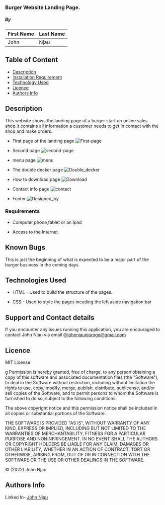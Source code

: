 ### Burger Website Landing Page.

##### By

| First Name | Last Name |
| ---------- | --------- |
| John       | Njau      |

## Table of Content

- [Description](#description)
- [Installation Requirement](#Installation)
- [Technology Used](#technology-used)
- [Licence](#licence)
- [Authors Info](#author-Info)

## Description

<p>This website shows the landing page of a burger start up online sales shop.It contains all information a customer needs to get in contact with the shop and make orders.</p>

* First page of the landing page
![First-page](https://i.postimg.cc/SKFP3Q4w/Bppage1.png)

* Second page
![second-page](https://i.postimg.cc/jdfmXJ0z/bgpage2.png)

* menu page
![menu](https://i.postimg.cc/TYQ7QjN5/menupage.png)

* The double decker page
![Double_decker](https://i.postimg.cc/XYfzdSS3/doubledeckerpage.png)

* How to download page
![Download](https://i.postimg.cc/pTwSK2TW/mobiledownload.png)

* Contact info page
![contact](https://i.postimg.cc/vmphN0dX/contactinfo.png)

* Footer
![Designed_by](https://i.postimg.cc/t48Fq7m4/footerpage.png)

### Requirements

- Computer,phone,tablet or an Ipad

- Access to the Internet

## Known Bugs

This is just the beginning of what is expected to be a major part of the burger business in the coming days.

## Technologies Used

- HTML - Used to build the structure of the pages.

- CSS - Used to style the pages incuding the left aside navigation bar

## Support and Contact details

If you encounter any issues running this application, you are encouraged to contact John Njau via email @johnnjaunjoroge@gmail.com

## Licence

MIT License

g
Permission is hereby granted, free of charge, to any person obtaining a copy
of this software and associated documentation files (the "Software"), to deal
in the Software without restriction, including without limitation the rights
to use, copy, modify, merge, publish, distribute, sublicense, and/or sell
copies of the Software, and to permit persons to whom the Software is
furnished to do so, subject to the following conditions:

The above copyright notice and this permission notice shall be included in all
copies or substantial portions of the Software.

THE SOFTWARE IS PROVIDED "AS IS", WITHOUT WARRANTY OF ANY KIND, EXPRESS OR
IMPLIED, INCLUDING BUT NOT LIMITED TO THE WARRANTIES OF MERCHANTABILITY,
FITNESS FOR A PARTICULAR PURPOSE AND NONINFRINGEMENT. IN NO EVENT SHALL THE
AUTHORS OR COPYRIGHT HOLDERS BE LIABLE FOR ANY CLAIM, DAMAGES OR OTHER
LIABILITY, WHETHER IN AN ACTION OF CONTRACT, TORT OR OTHERWISE, ARISING FROM,
OUT OF OR IN CONNECTION WITH THE SOFTWARE OR THE USE OR OTHER DEALINGS IN THE
SOFTWARE.

&copy; (2022) John Njau

## Authors Info

Linked In- [John Njau](https://www.linkedin.com/in/john-njau-868b37213)
